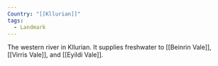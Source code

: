 ```yaml
---
Country: "[[Kllurian]]"
tags:
  - Landmark
---
```

The western river in Kllurian. It supplies freshwater to [[Beinrin Vale]], [[Virris Vale]], and [[Eyildi Vale]].